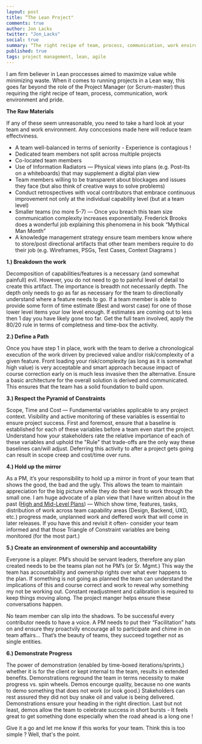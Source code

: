 ```yaml
---
layout: post
title: “The Lean Project"
comments: true
author: Jon Lacks
twitter: "Jon_Lacks"
social: true
summary: “The right recipe of team, process, communication, work environment and pride"
published: true
tags: project management, lean, agile
---
```


I am firm believer in Lean proccesses aimed to maximize value while minimizing waste. When it comes to running projects in a Lean way, this goes far beyond the role of the Project Manager (or Scrum-master) thus requiring the right recipe of team, process, communication, work environment and pride. 

**The Raw Materials**

 If any of these seem unreasonable, you need to take a hard look at your team and work environment. Any conccesions made here will reduce team effectviness.

* A team well-balanced in terms of seniority - Experience is contagious !
* Dedicated team members not split across multiple projects
* Co-located team members
* Use of Information Radiators — Physical views into plans (e.g. Post-Its on a whiteboards) that may supplement a digital plan view
* Team members willing to be transparent about blockages and issues they face (but also think of creative ways to solve problems)
* Conduct retrospectives with vocal contributors that embrace continuous improvement not only at the individual capability level (but at a team level)
* Smaller teams (no more 5-7) —  Once you breach this team size communication complexity increases exponentially.  Frederick Brooks does a wonderful job explaining this phenomena in his book “Mythical Man Month”
* A knowledge management strategy ensure team members know where to store/post directional artifacts that other team members require to do their job (e.g. Wireframes, PSGs, Test Cases, Context Diagrams )

**1.) Breakdown the work**

Decomposition of capabilities/features is a necessary (and somewhat painfull) evil.  However, you do not need to go to painful level of detail to create this artifact.  The importance is breadth not necessarily depth.  The depth only needs to go as far as necessary for the team to directionally understand where a feature needs to go. If a team member is able to provide some form of time estimate (Best and worst case) for one of those lower level items your low level enough. If estimates are coming out to less then 1 day you have likely gone too far.  Get the full team involved, apply the 80/20 rule in terms of completness and time-box the activity.  

**2.) Define a Path**

Once you have step 1 in place, work with the team to derive a chronological execution of the work driven by precieved value and/or risk/complexity of a given feature.  Front loading your risk/complexity (as long as it is somewhat high value) is very acceptable and smart approach because impact of course correction early on is much less invasive then the alternative.   Ensure a basic architecture for the overall solution is derived and communicated. This ensures that the team has a solid foundation to build upon.

**3.) Respect the Pyramid of Constraints**

Scope, Time and Cost —  Fundamental variables applicable to any project context.  Visibility and active monitoring of these variables is essential to ensure project success.  First and foremost, ensure that a baseline is established for each of these variables before a team even start the project. Understand how your stakeholders rate the relative importance of each of these variables and uphold the "Rule" that trade-offs are the only way these baselines can/will adjust.   Deferring this activity to after a project gets going can result in scope creep and cost/time over runs.  

**4.) Hold up the mirror**

As a PM, it’s your responsibility to hold up a mirror in front of your team that shows the good, the bad and the ugly.  This allows the team to maintain appreciation for the big picture while they do their best to work through the small one.   I am huge advocate of a plan view that I have written about in the past ([High and Mid-Level Plans](http://reefpoints.dockyard.com/2014/07/29/project-carpe-diem.html)) — Which show time, features, tasks, distribution of work across team capability areas (Design, Backend, UXD, etc.) progress made, unplanned work and deffered work that will come in later releases.  If you have this and revisit it often- consider your team informed and that those Triangle of Constraint variables are being monitored (for the most part.)

**5.) Create an environment of ownership and accountability**

Everyone is a player. PM’s should be servant leaders, therefore any plan created needs to be the teams plan not he PM’s (or Sr. Mgmt.)  This way the team has accountability and ownership rights over what ever happens to the plan.  If something is not going as planned the team can understand the implications of this and course correct and work to reveal why something my not be working out.  Constant readjustment and calibration is required to keep things moving along. The project manger helps ensure these conversations happen.

No team member can slip into the shadows. To be successful every contributor needs to have a voice.  A PM needs to put their “Facilitation” hats on and ensure they proactvily encourage all to participate and chime in on team affairs… That’s the beauty of teams, they succeed together not as single entities.  

**6.) Demonstrate Progress**

The power of demonstration (enabled by time-boxed iterations/sprints,) whether it is for the client or kept internal to the team, results in extended benefits.  Demonstrations reground the team in terms necessity to make progress vs. spin wheels.  Demos encourge quality, because no one wants to demo something that does not work (or look good.) Stakeholders  can rest assured they did not buy snake oil and value is being delivered.  Demonstrations ensure your heading in the right direction.  Last but not least, demos allow the team to celebrate success in short bursts - It feels great to get something done especially when the road ahead is a long one !

Give it a go and let me know if this works for your team.  Think this is too simple ? Well, that's the point.

